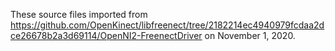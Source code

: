 These source files imported from https://github.com/OpenKinect/libfreenect/tree/2182214ec4940979fcdaa2dce26678b2a3d69114/OpenNI2-FreenectDriver
on November 1, 2020.
